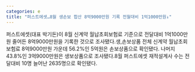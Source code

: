 ```yaml
---
categories: e
title: "퍼스트에셋…8월 생손보 합산 8억9000만원 기록 전월대비 1억1000만원↓"
---
```

퍼스트에셋(대표 박기돈)이 8월 신계약 월납초회보험료 기준으로 전달대비 1억1000만원 줄어든 8억9000만원을 기록한 것으로 조사됐다.생,손보상품 전체 신계약 월납초회보험료 8억9000만원 가운데 56.2%인 5억원은 손보상품으로 확인됐다. 나머지 43.8%인 3억9000만원은 생보상품으로 조사됐다.8월 퍼스트에셋 재적설계사 수는 전달대비 10명 늘어난 2635명으로 확인됐다.